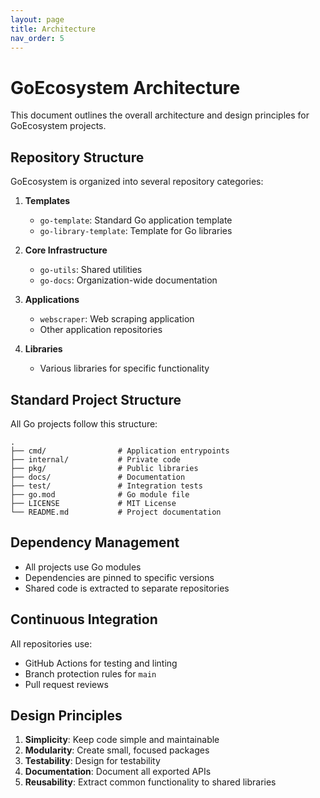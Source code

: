 ```yaml
---
layout: page
title: Architecture
nav_order: 5
---
```


# GoEcosystem Architecture

This document outlines the overall architecture and design principles for GoEcosystem projects.

## Repository Structure

GoEcosystem is organized into several repository categories:

1. **Templates**
   - `go-template`: Standard Go application template
   - `go-library-template`: Template for Go libraries

2. **Core Infrastructure**
   - `go-utils`: Shared utilities
   - `go-docs`: Organization-wide documentation

3. **Applications**
   - `webscraper`: Web scraping application
   - Other application repositories

4. **Libraries**
   - Various libraries for specific functionality

## Standard Project Structure

All Go projects follow this structure:

```
.
├── cmd/                # Application entrypoints 
├── internal/           # Private code
├── pkg/                # Public libraries
├── docs/               # Documentation
├── test/               # Integration tests
├── go.mod              # Go module file
├── LICENSE             # MIT License
└── README.md           # Project documentation
```

## Dependency Management

- All projects use Go modules
- Dependencies are pinned to specific versions
- Shared code is extracted to separate repositories

## Continuous Integration

All repositories use:
- GitHub Actions for testing and linting
- Branch protection rules for `main`
- Pull request reviews

## Design Principles

1. **Simplicity**: Keep code simple and maintainable
2. **Modularity**: Create small, focused packages
3. **Testability**: Design for testability
4. **Documentation**: Document all exported APIs
5. **Reusability**: Extract common functionality to shared libraries

